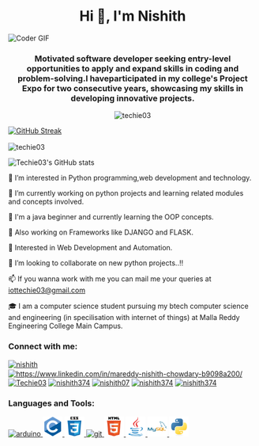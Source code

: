 <h1 align="center">Hi 👋, I'm Nishith</h1>

<img alt="Coder GIF" height=250 width=350 src="https://magiccopy.xyz/assets/images/hadder.gif" />


<h3 align="center">Motivated software developer seeking entry-level opportunities to apply and expand skills in coding and problem-solving.I haveparticipated in my college's Project Expo for two consecutive years, showcasing my skills in developing innovative projects.</h3>

<p align="center"><img src="https://github-profile-trophy.vercel.app/?username=techie03" alt="techie03" /></a> </p>



[![GitHub Streak](https://streak-stats.demolab.com/?user=Techie03&theme=highcontrast)](https://git.io/streak-stats)

<p><img align="center" src="https://github-readme-stats.vercel.app/api/top-langs?username=techie03&show_icons=true&locale=en&layout=compact" alt="techie03" /></p>

![Techie03's GitHub stats](https://github-readme-stats.vercel.app/api?username=Techie03&theme=dark&show_icons=true)



👀 I’m interested in Python programming,web development and technology.

🌱 I’m currently working on python projects and learning related modules and concepts involved.

🌱 I'm a java beginner and currently learning the OOP concepts.

🌱 Also working on Frameworks like DJANGO and FLASK.

🌱 Interested in Web Development and Automation.

💞️ I’m looking to collaborate on new python projects..!!

📫 If you wanna work with me you can mail me your queries at iottechie03@gmail.com

🎓 I am a computer science student pursuing my btech computer science and engineering (in specilisation with internet of things) at Malla Reddy Engineering College Main Campus.

<h3 align="left">Connect with me:</h3>
<p align="left">
<a href="https://dev.to/nishith" target="blank"><img align="center" src="https://raw.githubusercontent.com/rahuldkjain/github-profile-readme-generator/master/src/images/icons/Social/devto.svg" alt="nishith" height="30" width="40" /></a>
<a href="https://linkedin.com/in/https://www.linkedin.com/in/mareddy-nishith-chowdary-b9098a200/" target="blank"><img align="center" src="https://raw.githubusercontent.com/rahuldkjain/github-profile-readme-generator/master/src/images/icons/Social/linked-in-alt.svg" alt="https://www.linkedin.com/in/mareddy-nishith-chowdary-b9098a200/" height="30" width="40" /></a>
<a href="https://hashnode.com/@Techie03" target="blank"><img align="center" src="https://raw.githubusercontent.com/rahuldkjain/github-profile-readme-generator/master/src/images/icons/Social/hashnode.svg" alt="Techie03" height="30" width="40" /></a>
<a href="https://medium.com/nishith374" target="blank"><img align="center" src="https://raw.githubusercontent.com/rahuldkjain/github-profile-readme-generator/master/src/images/icons/Social/medium.svg" alt="nishith374" height="30" width="40" /></a>
<a href="https://www.codechef.com/users/nishith07" target="blank"><img align="center" src="https://cdn.jsdelivr.net/npm/simple-icons@3.1.0/icons/codechef.svg" alt="nishith07" height="30" width="40" /></a>
<a href="https://www.hackerrank.com/nishith374" target="blank"><img align="center" src="https://raw.githubusercontent.com/rahuldkjain/github-profile-readme-generator/master/src/images/icons/Social/hackerrank.svg" alt="nishith374" height="30" width="40" /></a>
<a href="https://www.leetcode.com/nishith374" target="blank"><img align="center" src="https://raw.githubusercontent.com/rahuldkjain/github-profile-readme-generator/master/src/images/icons/Social/leet-code.svg" alt="nishith374" height="30" width="40" /></a>
</p>

<h3 align="left">Languages and Tools:</h3>
<p align="left"> <a href="https://www.arduino.cc/" target="_blank" rel="noreferrer"> <img src="https://cdn.worldvectorlogo.com/logos/arduino-1.svg" alt="arduino" width="40" height="40"/> </a> <a href="https://www.cprogramming.com/" target="_blank" rel="noreferrer"> <img src="https://raw.githubusercontent.com/devicons/devicon/master/icons/c/c-original.svg" alt="c" width="40" height="40"/> </a> <a href="https://www.w3schools.com/css/" target="_blank" rel="noreferrer"> <img src="https://raw.githubusercontent.com/devicons/devicon/master/icons/css3/css3-original-wordmark.svg" alt="css3" width="40" height="40"/> </a> <a href="https://git-scm.com/" target="_blank" rel="noreferrer"> <img src="https://www.vectorlogo.zone/logos/git-scm/git-scm-icon.svg" alt="git" width="40" height="40"/> </a> <a href="https://www.w3.org/html/" target="_blank" rel="noreferrer"> <img src="https://raw.githubusercontent.com/devicons/devicon/master/icons/html5/html5-original-wordmark.svg" alt="html5" width="40" height="40"/> </a> <a href="https://www.java.com" target="_blank" rel="noreferrer"> <img src="https://raw.githubusercontent.com/devicons/devicon/master/icons/java/java-original.svg" alt="java" width="40" height="40"/> </a> <a href="https://www.mysql.com/" target="_blank" rel="noreferrer"> <img src="https://raw.githubusercontent.com/devicons/devicon/master/icons/mysql/mysql-original-wordmark.svg" alt="mysql" width="40" height="40"/> </a> <a href="https://www.python.org" target="_blank" rel="noreferrer"> <img src="https://raw.githubusercontent.com/devicons/devicon/master/icons/python/python-original.svg" alt="python" width="40" height="40"/> </a> </p>


